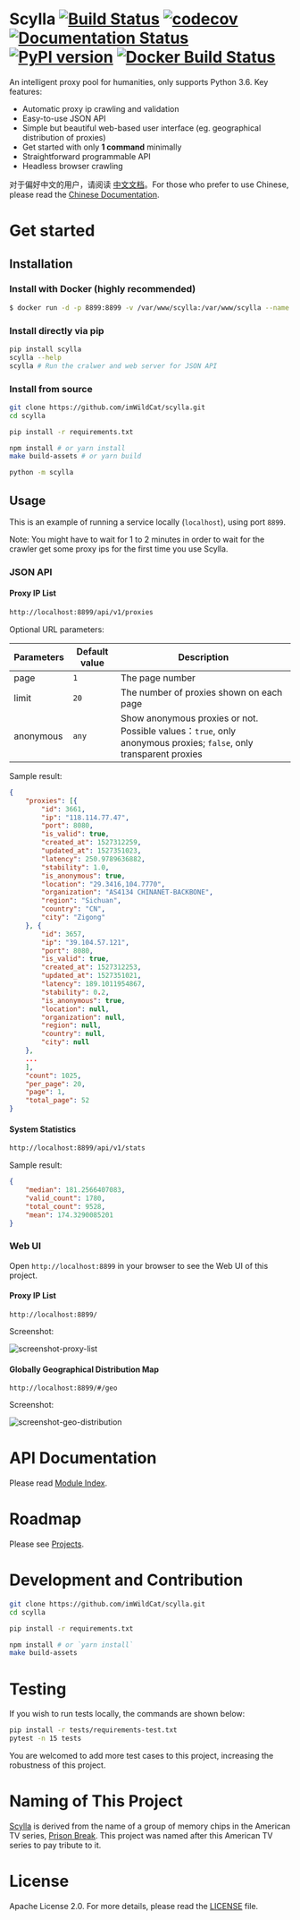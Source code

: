 Scylla [![Build Status](https://travis-ci.org/imWildCat/scylla.svg?branch=master)](https://travis-ci.org/imWildCat/scylla) [![codecov](https://codecov.io/gh/imWildCat/scylla/branch/master/graph/badge.svg)](https://codecov.io/gh/imWildCat/scylla) [![Documentation Status](https://readthedocs.org/projects/scylla-py/badge/?version=latest)](https://scylla.wildcat.io/en/latest/?badge=latest) [![PyPI version](https://badge.fury.io/py/scylla.svg)](https://badge.fury.io/py/scylla) [![Docker Build Status](https://img.shields.io/docker/build/wildcat/scylla.svg)](https://hub.docker.com/r/wildcat/scylla/) 
===

An intelligent proxy pool for humanities, only supports Python 3.6. Key
features:

- Automatic proxy ip crawling and validation
- Easy-to-use JSON API
- Simple but beautiful web-based user interface (eg. geographical
    distribution of proxies)
- Get started with only **1 command** minimally
- Straightforward programmable API
- Headless browser crawling

对于偏好中文的用户，请阅读
[中文文档](https://scylla.wildcat.io/zh/latest/)。For those who prefer
to use Chinese, please read the [Chinese
Documentation](https://scylla.wildcat.io/zh/latest/).

Get started
===========

Installation
------------

### Install with Docker (highly recommended)

```bash
$ docker run -d -p 8899:8899 -v /var/www/scylla:/var/www/scylla --name scylla wildcat/scylla 
```

### Install directly via pip

```bash
pip install scylla
scylla --help
scylla # Run the cralwer and web server for JSON API
```

### Install from source

```bash
git clone https://github.com/imWildCat/scylla.git
cd scylla

pip install -r requirements.txt

npm install # or yarn install
make build-assets # or yarn build

python -m scylla
```

Usage
-----

This is an example of running a service locally (`localhost`), using
port `8899`.

Note: You might have to wait for 1 to 2 minutes in order to wait for the
crawler get some proxy ips for the first time you use Scylla.

### JSON API

#### Proxy IP List

```bash
http://localhost:8899/api/v1/proxies
```

Optional URL parameters:

| Parameters | Default value | Description                                                                                                       |
|------------|---------------|-------------------------------------------------------------------------------------------------------------------|
| page       | `1`           | The page number                                                                                                   |
| limit      | `20`          | The number of proxies shown on each page                                                                          |
| anonymous  | `any`         | Show anonymous proxies or not. Possible values：`true`, only anonymous proxies; `false`, only transparent proxies |

Sample result:

```json
{
    "proxies": [{
        "id": 3661,
        "ip": "118.114.77.47",
        "port": 8080,
        "is_valid": true,
        "created_at": 1527312259,
        "updated_at": 1527351023,
        "latency": 250.9789636882,
        "stability": 1.0,
        "is_anonymous": true,
        "location": "29.3416,104.7770",
        "organization": "AS4134 CHINANET-BACKBONE",
        "region": "Sichuan",
        "country": "CN",
        "city": "Zigong"
    }, {
        "id": 3657,
        "ip": "39.104.57.121",
        "port": 8080,
        "is_valid": true,
        "created_at": 1527312253,
        "updated_at": 1527351021,
        "latency": 189.1011954867,
        "stability": 0.2,
        "is_anonymous": true,
        "location": null,
        "organization": null,
        "region": null,
        "country": null,
        "city": null
    },
    ...
    ],
    "count": 1025,
    "per_page": 20,
    "page": 1,
    "total_page": 52
}
```

#### System Statistics

```bash
http://localhost:8899/api/v1/stats
```

Sample result:

```json
{
    "median": 181.2566407083,
    "valid_count": 1780,
    "total_count": 9528,
    "mean": 174.3290085201
}
```

### Web UI

Open `http://localhost:8899` in your browser to see the Web UI of this
project.

#### Proxy IP List

```
http://localhost:8899/
```

Screenshot:

![screenshot-proxy-list](https://user-images.githubusercontent.com/2396817/40578443-13bcbbd6-610c-11e8-85d5-1a11b66bf5d4.png)

#### Globally Geographical Distribution Map

```
http://localhost:8899/#/geo
```

Screenshot:

![screenshot-geo-distribution](https://user-images.githubusercontent.com/2396817/40578442-13a8491c-610c-11e8-8340-50097f29fdad.png)

API Documentation
=================

Please read [Module
Index](https://scylla.wildcat.io/en/latest/py-modindex.html).

Roadmap
=======

Please see [Projects](https://github.com/imWildCat/scylla/projects).

Development and Contribution
============================

```bash
git clone https://github.com/imWildCat/scylla.git
cd scylla

pip install -r requirements.txt

npm install # or `yarn install`
make build-assets
```

Testing
=======

If you wish to run tests locally, the commands are shown below:

```bash
pip install -r tests/requirements-test.txt
pytest -n 15 tests
```

You are welcomed to add more test cases to this project, increasing the
robustness of this project.

Naming of This Project
======================

[Scylla](http://prisonbreak.wikia.com/wiki/Scylla) is derived from the
name of a group of memory chips in the American TV series, [Prison
Break](https://en.wikipedia.org/wiki/Prison_Break). This project was
named after this American TV series to pay tribute to it.

License
=======

Apache License 2.0. For more details, please read the
[LICENSE](https://github.com/imWildCat/scylla/blob/master/LICENSE) file.
